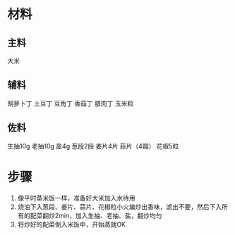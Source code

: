 # 材料
## 主料
大米
## 辅料
胡萝卜丁
土豆丁
豆角丁
香菇丁
腊肉丁
玉米粒
## 佐料
生抽10g
老抽10g
盐4g
葱段2段
姜片4片
蒜片（4瓣）
花椒5粒
# 步骤
1. 像平时蒸米饭一样，准备好大米加入水待用
2. 烧油下入葱段、姜片、蒜片、花椒粒小火煸炒出香味，滤出不要，然后下入所有的配菜翻炒2min，加入生抽、老抽、盐，翻炒均匀
3. 将炒好的配菜倒入米饭中，开始蒸就OK